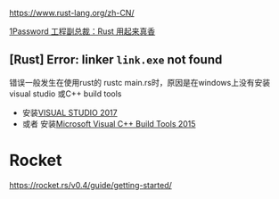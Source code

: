 https://www.rust-lang.org/zh-CN/

[1Password 工程副总裁：Rust 用起来真香](https://mp.weixin.qq.com/s/I_kNRc8u0P8Fm89azNFXlA)

## [Rust] Error: linker `link.exe` not found

错误一般发生在使用rust的 rustc  main.rs时，原因是在windows上没有安装visual studio 或C++  build tools

- 安装[VISUAL STUDIO 2017](https://www.visualstudio.com/downloads/)
- 或者 安装[Microsoft Visual C++ Build Tools 2015](http://go.microsoft.com/fwlink/?LinkId=691126)

# Rocket

https://rocket.rs/v0.4/guide/getting-started/